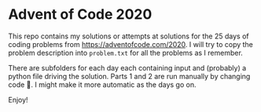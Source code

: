 # Advent of Code 2020

This repo contains my solutions or attempts at solutions for the 25 days of
coding problems from https://adventofcode.com/2020. I will try to copy the
problem description into `problem.txt` for all the problems as I remember.

There are subfolders for each day each containing input and (probably) a python
file driving the solution. Parts 1 and 2 are run manually by changing code
:shrug:. I might make it more automatic as the days go on.

Enjoy!
